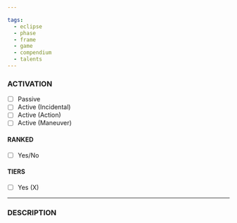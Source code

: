 ```yaml
---

tags:
  - eclipse
  - phase
  - frame
  - game
  - compendium
  - talents
---
```


### ACTIVATION
- [ ] Passive
- [ ] Active (Incidental)
- [ ] Active (Action)
- [ ] Active (Maneuver)

#### RANKED
- [ ] Yes/No

#### TIERS
- [ ] Yes (X)

---
### DESCRIPTION
